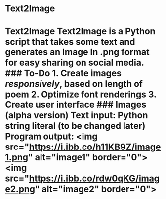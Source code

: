 # Text2Image
# Text2Image  Text2Image is a Python script that takes some text and generates an image in .png format for easy sharing on social media.    ### To-Do  1. Create images *responsively*, based on length of poem 2. Optimize font renderings 3. Create user interface  ### Images (alpha version)  Text input: Python string literal (to be changed later)   Program output:   &lt;img src="https://i.ibb.co/h11KB9Z/image1.png" alt="image1" border="0">  &lt;img src="https://i.ibb.co/rdw0qKG/image2.png" alt="image2" border="0">
